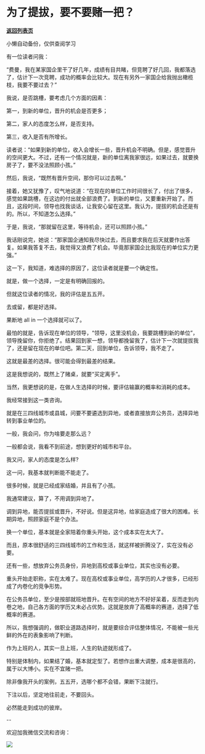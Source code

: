 # 为了提拔，要不要赌一把？

[**返回列表页**](/gzh/费曼的小茶馆)

小懒自动备份，仅供查阅学习

有一位读者问我：

“费曼，我在某家国企里干了好几年，成绩有目共睹，但竞聘了好几回，我都落选了，估计下一次竞聘，成功的概率会比较大。现在有另外一家国企给我抛出橄榄枝，我要不要过去？”

我说，是否跳槽，要考虑几个方面的因素：

第一，到新的单位，晋升的机会是否更多；

第二，家人的态度怎么样，是否支持。

第三，收入是否有所增长。

读者说：“如果到新的单位，收入会增长一些，晋升机会不明确。但是，感觉晋升的空间更大。不过，还有一个情况就是，新的单位离我家很远，如果过去，就要换房子了，要不没法照顾小孩。”

然后，我说，“既然有晋升空间，那你可以过去啊。”  

接着，她又犹豫了，叹气地说道：“在现在的单位工作时间很长了，付出了很多，感觉如果跳槽，在这边的付出就全部浪费了。到新的单位，又要重新开始了。而且，这段时间，领导也找我谈话，让我安心留在这里。我认为，提拔的机会还是有的。所以，不知道怎么选择。”

于是，我说，“那就留在这里，等待机会，还可以照顾小孩。”

我话刚说完，她说：“那家国企通知我尽快过去，而且要求我在后天就要作出答复。如果我答复不去，我觉得又浪费了机会。毕竟那家国企比我现在的单位实力更强。”

这一下，我知道，难选择的原因了，这位读者就是要一个确定性。

就是，做一个选择，一定是有明确回报的。

但就这位读者的情况，我的评估是五五开。  

去或留，都是好选择。

果断地 all in 一个选择就可以了。

最怕的就是，告诉现在单位的领导，“领导，这里没机会，我要跳槽到新的单位”，领导挽留你，你拒绝了。结果回到家一想，领导都挽留我了，估计下一次就提拔我了，还是留在现在的单位吧。第二天，回到单位，告诉领导，我不走了。

这就是最差的选择。很可能会得到最差的结果。  

这是我想说的，既然上了赌桌，就要“买定离手”。

当然，我更想说的是，在做人生选择的时候，要评估输赢的概率和消耗的成本。

我经常接到这一类咨询。

就是在三四线城市或县城，问要不要遴选到异地，或者直接放弃公务员，选择异地转到事业单位的。

一般，我会问，你为啥要走那么远？

一般都会说，我看不到前途，想到更好的城市和平台。

我又问，家人的态度是怎么样?

这一问，我基本就判断能不能走了。

很多时候，就是已经成家结婚，并且有了小孩。

我通常建议，算了，不用调到异地了。

调到异地，能否提拔或晋升，不好说。但是这异地，给家庭造成了很大的困难。长期异地，照顾家庭不是个办法。

换一个单位，基本就是全家陪着你重头开始，这个成本实在太大了。  

而且，原本很舒适的三四线城市的工作和生活，就这样被折腾没了，实在没有必要。

还有一些，想放弃公务员身份，异地到高校或事业单位，其实也没有必要。

重头开始走职称，实在太难了。现在高校或事业单位，高学历的人才很多，已经形成了内卷化的竞争形势。

在公务员单位，至少是按部就班地晋升。在有空间的地方不好好呆着，反而走到内卷之地，自己各方面的学历又未必占优势。这就是放弃了高概率的赛道，选择了低概率的赛道。

所以，我想强调的，做职业道路选择时，就是要综合评估整体情况，不能被一些光鲜的外在的表象影响了判断。

作为上班的人，其实一旦上班，人生的轨迹就形成了。

特别是体制内，如果结了婚，基本就定型了。若想作出重大调整，成本是很高的，属于以大博小。实在不宜赌一把。

除非像我开头的案例，五五开，选哪个都不会错，果断下注就行。

下注以后，坚定地往前走，不要回头。

必然能走到成功的彼岸。

\--

欢迎加我微信交流和咨询：  

![](https://mmbiz.qpic.cn/mmbiz_jpg/4ufdCXwkRArXJOgKic3pgrRsdiawr1ibm7mzPQvlZ8ceOlTw0g6TicS0NCIt6duqBrYAj2ElGykGf0WLqTeDmKEHJQ/640?wx_fmt=jpeg)

